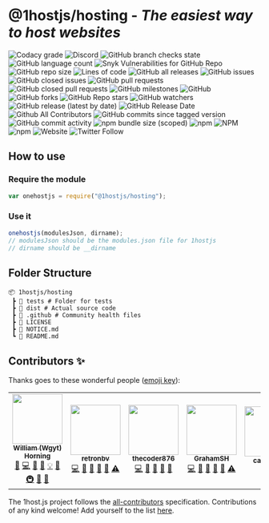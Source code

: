 # @1hostjs/hosting - _The easiest way to host websites_

![Codacy grade](https://img.shields.io/codacy/grade/aa8004662996446e9dd30ff0d1c71c5b?logo=codacy&logoColor=white&style=flat-square&color=F63202) ![Discord](https://img.shields.io/discord/815203873324662865?color=F63202&logo=discord&logoColor=white&style=flat-square) ![GitHub branch checks state](https://img.shields.io/github/checks-status/1hostjs/hosting/main?logo=github&logoColor=white&style=flat-square&color=F63202) ![GitHub language count](https://img.shields.io/github/languages/count/1hostjs/hosting?logo=github&logoColor=white&style=flat-square&color=red) ![Snyk Vulnerabilities for GitHub Repo](https://img.shields.io/snyk/vulnerabilities/github/1hostjs/hosting?color=F63202&logo=github&logoColor=white&style=flat-square) ![GitHub repo size](https://img.shields.io/github/repo-size/1hostjs/hosting?color=F63202&logo=github&logoColor=white&style=flat-square) ![Lines of code](https://img.shields.io/tokei/lines/github/1hostjs/hosting?color=F63202&label=total%20lines%20of%20code&logo=github&logoColor=white&style=flat-square) ![GitHub all releases](https://img.shields.io/github/downloads/1hostjs/hosting/total?color=F63202&logo=github&logoColor=white&style=flat-square) ![GitHub issues](https://img.shields.io/github/issues/1hostjs/hosting?color=F63202&logo=github&logoColor=white&style=flat-square) ![GitHub closed issues](https://img.shields.io/github/issues-closed/1hostjs/hosting?color=F63202&logo=github&logoColor=white&style=flat-square) ![GitHub pull requests](https://img.shields.io/github/issues-pr/1hostjs/hosting?color=F63202&logo=github&logoColor=white&style=flat-square) ![GitHub closed pull requests](https://img.shields.io/github/issues-pr-closed/1hostjs/hosting?color=F63202&logo=github&logoColor=white&style=flat-square) ![GitHub milestones](https://img.shields.io/github/milestones/all/1hostjs/hosting?color=F63202&logo=github&logoColor=white&style=flat-square) ![GitHub](https://img.shields.io/github/license/1hostjs/hosting?color=F63202&logo=github&logoColor=white&style=flat-square) ![GitHub forks](https://img.shields.io/github/forks/1hostjs/hosting?color=F63202&logo=github&logoColor=white&style=flat-square) ![GitHub Repo stars](https://img.shields.io/github/stars/1hostjs/hosting?color=F63202&logo=github&logoColor=white&style=flat-square) ![GitHub watchers](https://img.shields.io/github/watchers/1hostjs/hosting?color=F63202&logo=github&logoColor=white&style=flat-square) ![GitHub release (latest by date)](https://img.shields.io/github/v/release/1hostjs/hosting?color=F63202&logo=github&logoColor=white&style=flat-square) ![GitHub Release Date](https://img.shields.io/github/release-date/1hostjs/hosting?color=F63202&logo=github&logoColor=white&style=flat-square) ![Github All Contributors](https://img.shields.io/github/all-contributors/1hostjs/hosting/main?color=F63202&logo=github&logoColor=white&style=flat-square) ![GitHub commits since tagged version](https://img.shields.io/github/commits-since/1hostjs/hosting/latest/main?color=F63202&logo=github&logoColor=white&style=flat-square) ![GitHub commit activity](https://img.shields.io/github/commit-activity/w/1hostjs/hosting?color=F63202&logo=github&logoColor=white&style=flat-square) ![npm bundle size (scoped)](https://img.shields.io/bundlephobia/min/@1hostjs/hosting?color=F63202&logo=npm&logoColor=white&style=flat-square) ![npm](https://img.shields.io/npm/dt/@1hostjs/hosting?color=F63202&logo=npm&logoColor=white&style=flat-square) ![NPM](https://img.shields.io/npm/l/@1hostjs%252Fhosting?color=F63202&logo=npm&logoColor=white&style=flat-square) ![npm](https://img.shields.io/npm/v/@1hostjs%252fhosting?color=F63202&logo=npm&logoColor=white&style=flat-square) ![Website](https://img.shields.io/website?color=F63202&down_color=F63202&down_message=down&label=docs&logo=nuxt.js&logoColor=white&style=flat-square&up_color=F63202&up_message=are%20up&url=https%3A%2F%2F1host.js.org) ![Twitter Follow](https://img.shields.io/twitter/follow/wgytcraft?color=F63202&logo=twitter&logoColor=white&style=flat-square)

## How to use

### Require the module

```javascript
var onehostjs = require("@1hostjs/hosting");
```

### Use it

```javascript
onehostjs(modulesJson, dirname);
// modulesJson should be the modules.json file for 1hostjs
// dirname should be __dirname
```

## Folder Structure

```text
📦 1hostjs/hosting
 ┣ 📂 tests # Folder for tests
 ┣ 📂 dist # Actual source code
 ┣ 📂 .github # Community health files
 ┣ 📜 LICENSE
 ┣ 📜 NOTICE.md
 ┗ 📜 README.md
```

## Contributors ✨

Thanks goes to these wonderful people ([emoji key](https://allcontributors.org/docs/en/emoji-key)):

<!-- ALL-CONTRIBUTORS-LIST:START - Do not remove or modify this section -->
<!-- prettier-ignore-start -->
<!-- markdownlint-disable -->
<table>
  <tr>
    <td align="center"><a href="http://wgyt.tk"><img src="https://avatars.githubusercontent.com/u/68466727?v=4?s=100" width="100px;" alt=""/><br /><sub><b>William (Wgyt) Horning</b></sub></a><br /><a href="https://github.com/1hostjs/hosting/issues?q=author%3Awgyt" title="Bug reports">🐛</a> <a href="https://github.com/1hostjs/hosting/commits?author=wgyt" title="Code">💻</a> <a href="https://github.com/1hostjs/hosting/commits?author=wgyt" title="Documentation">📖</a> <a href="#design-wgyt" title="Design">🎨</a> <a href="#example-wgyt" title="Examples">💡</a> <a href="#ideas-wgyt" title="Ideas, Planning, & Feedback">🤔</a> <a href="#infra-wgyt" title="Infrastructure (Hosting, Build-Tools, etc)">🚇</a> <a href="#maintenance-wgyt" title="Maintenance">🚧</a> <a href="https://github.com/1hostjs/hosting/pulls?q=is%3Apr+reviewed-by%3Awgyt" title="Reviewed Pull Requests">👀</a></td>
    <td align="center"><a href="https://retronbv.github.io"><img src="https://avatars.githubusercontent.com/u/49005044?v=4?s=100" width="100px;" alt=""/><br /><sub><b>retronbv</b></sub></a><br /><a href="https://github.com/1hostjs/hosting/commits?author=retronbv" title="Code">💻</a> <a href="#ideas-retronbv" title="Ideas, Planning, & Feedback">🤔</a> <a href="https://github.com/1hostjs/hosting/issues?q=author%3Aretronbv" title="Bug reports">🐛</a> <a href="https://github.com/1hostjs/hosting/pulls?q=is%3Apr+reviewed-by%3Aretronbv" title="Reviewed Pull Requests">👀</a> <a href="#maintenance-retronbv" title="Maintenance">🚧</a> <a href="https://github.com/1hostjs/hosting/commits?author=retronbv" title="Tests">⚠️</a></td>
    <td align="center"><a href="https://thecoder876.github.io"><img src="https://avatars.githubusercontent.com/u/76265544?v=4?s=100" width="100px;" alt=""/><br /><sub><b>thecoder876</b></sub></a><br /><a href="https://github.com/1hostjs/hosting/commits?author=thecoder876" title="Code">💻</a> <a href="#ideas-thecoder876" title="Ideas, Planning, & Feedback">🤔</a> <a href="#maintenance-thecoder876" title="Maintenance">🚧</a> <a href="#projectManagement-thecoder876" title="Project Management">📆</a> <a href="https://github.com/1hostjs/hosting/pulls?q=is%3Apr+reviewed-by%3Athecoder876" title="Reviewed Pull Requests">👀</a></td>
    <td align="center"><a href="https://grahamsh.com"><img src="https://avatars.githubusercontent.com/u/64214252?v=4?s=100" width="100px;" alt=""/><br /><sub><b>GrahamSH</b></sub></a><br /><a href="https://github.com/1hostjs/hosting/commits?author=GrahamSH-LLK" title="Code">💻</a> <a href="https://github.com/1hostjs/hosting/commits?author=GrahamSH-LLK" title="Documentation">📖</a> <a href="https://github.com/1hostjs/hosting/issues?q=author%3AGrahamSH-LLK" title="Bug reports">🐛</a> <a href="#ideas-GrahamSH-LLK" title="Ideas, Planning, & Feedback">🤔</a> <a href="https://github.com/1hostjs/hosting/pulls?q=is%3Apr+reviewed-by%3AGrahamSH-LLK" title="Reviewed Pull Requests">👀</a> <a href="https://github.com/1hostjs/hosting/commits?author=GrahamSH-LLK" title="Tests">⚠️</a></td>
    <td align="center"><a href="https://github.com/cary-uwu"><img src="https://avatars.githubusercontent.com/u/81051124?v=4?s=100" width="100px;" alt=""/><br /><sub><b>cary-uwu</b></sub></a><br /><a href="#ideas-cary-uwu" title="Ideas, Planning, & Feedback">🤔</a></td>
  </tr>
</table>

<!-- markdownlint-restore -->
<!-- prettier-ignore-end -->

<!-- ALL-CONTRIBUTORS-LIST:END -->

The 1host.js project follows the [all-contributors](https://github.com/all-contributors/all-contributors) specification. Contributions of any kind welcome! Add yourself to the list [here](https://github.com/1hostjs/hosting/issues/9).
